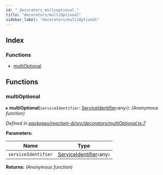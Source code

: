 ```yaml
---
id: "_decorators_multioptional_"
title: "decorators/multiOptional"
sidebar_label: "decorators/multiOptional"
---
```


## Index

### Functions

* [multiOptional](_decorators_multioptional_.md#multioptional)

## Functions

###  multiOptional

▸ **multiOptional**(`serviceIdentifier`: [ServiceIdentifier](_interfaces_.md#serviceidentifier)‹any›): *(Anonymous function)*

*Defined in [packages/reactant-di/src/decorators/multiOptional.ts:7](https://github.com/unadlib/reactant/blob/8c9cd62/packages/reactant-di/src/decorators/multiOptional.ts#L7)*

**Parameters:**

Name | Type |
------ | ------ |
`serviceIdentifier` | [ServiceIdentifier](_interfaces_.md#serviceidentifier)‹any› |

**Returns:** *(Anonymous function)*
